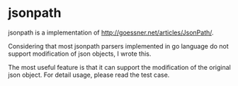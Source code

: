 # jsonpath
jsonpath is a implementation of http://goessner.net/articles/JsonPath/. 

Considering that most jsonpath parsers implemented in go language do not support modification of json objects, I wrote this.

The most useful feature is that it can support the modification of the original json object. For detail usage, please read the test case.
